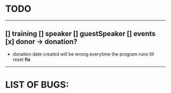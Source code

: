 # TODO
---
[] training
[] speaker
    [] guestSpeaker
[] events
[x] donor -> donation?
---
* donation 
date created will be wrong everytime the program runs
itll reset
**fix**
---
# LIST OF BUGS: